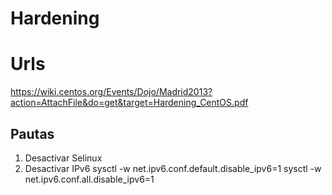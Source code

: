 # Hardening

# Urls
https://wiki.centos.org/Events/Dojo/Madrid2013?action=AttachFile&do=get&target=Hardening_CentOS.pdf

## Pautas
1. Desactivar Selinux
2. Desactivar IPv6 
    sysctl -w net.ipv6.conf.default.disable_ipv6=1
    sysctl -w net.ipv6.conf.all.disable_ipv6=1 